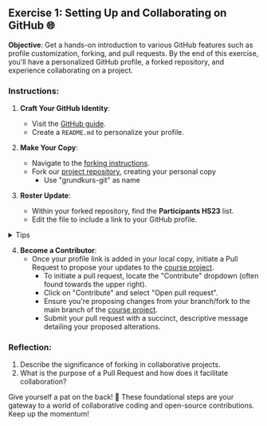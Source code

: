 ## Exercise 1: Setting Up and Collaborating on GitHub 🌐

**Objective**: Get a hands-on introduction to various GitHub features such as profile customization, forking, and pull requests. By the end of this exercise, you'll have a personalized GitHub profile, a forked repository, and experience collaborating on a project.

### Instructions:

1. **Craft Your GitHub Identity**: 
   - Visit the [GitHub guide](https://docs.github.com/en/account-and-profile/setting-up-and-managing-your-github-profile/customizing-your-profile/managing-your-profile-readme).
   - Create a `README.md` to personalize your profile.

2. **Make Your Copy**: 
   - Navigate to the [forking instructions](https://docs.github.com/en/get-started/quickstart/fork-a-repo#forking-a-repository).
   - Fork our [project repository](https://github.com/grundkurs-git/.github), creating your personal copy
      - Use "grundkurs-git" as name

3. **Roster Update**:
   - Within your forked repository, find the **Participants HS23** list.
   - Edit the file to include a link to your GitHub profile.

<details>

<summary>Tips</summary>

The list is located under `profile/README.md`

</details>


4. **Become a Contributor**:
   - Once your profile link is added in your local copy, initiate a Pull Request to propose your updates to the [course project](https://github.com/grundkurs-git/.github).
      - To initiate a pull request, locate the "Contribute" dropdown (often found towards the upper right).
      - Click on "Contribute" and select "Open pull request".
      - Ensure you're proposing changes from your branch/fork to the main branch of the [course project](https://github.com/grundkurs-git/.github).
      - Submit your pull request with a succinct, descriptive message detailing your proposed alterations.

### Reflection:

1. Describe the significance of forking in collaborative projects.
2. What is the purpose of a Pull Request and how does it facilitate collaboration?

Give yourself a pat on the back! 🌟 These foundational steps are your gateway to a world of collaborative coding and open-source contributions. Keep up the momentum!

